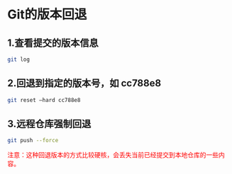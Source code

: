 # Git的版本回退

## 1.查看提交的版本信息
```bash
git log
```

## 2.回退到指定的版本号，如 cc788e8
```bash
git reset –hard cc788e8
```

## 3.远程仓库强制回退
```bash
git push --force
```

<font color="red">注意：这种回退版本的方式比较硬核，会丢失当前已经提交到本地仓库的一些内容。</font>